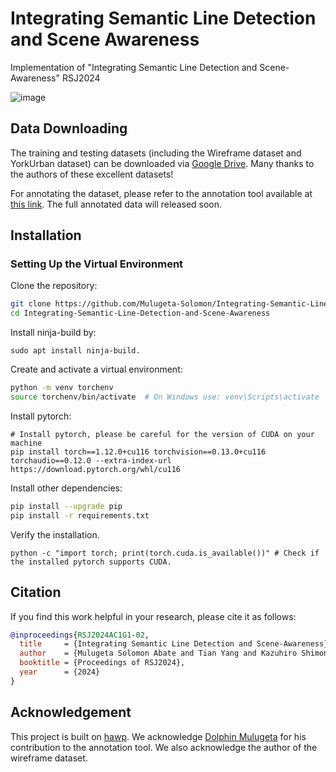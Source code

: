 # Integrating Semantic Line Detection and Scene Awareness
Implementation of  "Integrating Semantic Line Detection and Scene-Awareness" RSJ2024

![image](asset/image.png)

## Data Downloading
The training and testing datasets (including the Wireframe dataset and YorkUrban dataset) can be downloaded via [Google Drive](https://drive.google.com/file/d/134L-u9pgGtnzw0auPv8ykHqMjjZ2claO/view). Many thanks to the authors of these excellent datasets!


For annotating the dataset, please refer to the annotation tool available at [this link](https://github.com/Mulugeta-Solomon/LineAnnotationTool).
The full annotated data will released soon. 

## Installation
### Setting Up the Virtual Environment
Clone the repository:
```sh
git clone https://github.com/Mulugeta-Solomon/Integrating-Semantic-Line-Detection-and-Scene-Awareness.git
cd Integrating-Semantic-Line-Detection-and-Scene-Awareness
```
Install ninja-build by: 
``` 
sudo apt install ninja-build.
```

Create and activate a virtual environment:
```sh
python -m venv torchenv
source torchenv/bin/activate  # On Windows use: venv\Scripts\activate
```
Install pytorch:
```
# Install pytorch, please be careful for the version of CUDA on your machine
pip install torch==1.12.0+cu116 torchvision==0.13.0+cu116 torchaudio==0.12.0 --extra-index-url https://download.pytorch.org/whl/cu116 

```

Install other dependencies:
```sh
pip install --upgrade pip
pip install -r requirements.txt
```
Verify the installation.
```
python -c "import torch; print(torch.cuda.is_available())" # Check if the installed pytorch supports CUDA.
```

## Citation 
If you find this work helpful in your research, please cite it as follows:

```bibtex
@inproceedings{RSJ2024AC1G1-02,
  title     = {Integrating Semantic Line Detection and Scene-Awareness},
  author    = {Mulugeta Solomon Abate and Tian Yang and Kazuhiro Shimonomura},
  booktitle = {Proceedings of RSJ2024},
  year      = {2024}
}
```

## Acknowledgement
This project is built on [hawp](https://github.com/cherubicXN/hawp). We acknowledge [Dolphin Mulugeta](https://dododoyo.github.io/) for his contribution to the annotation tool. We also acknowledge the author of the wireframe dataset.

